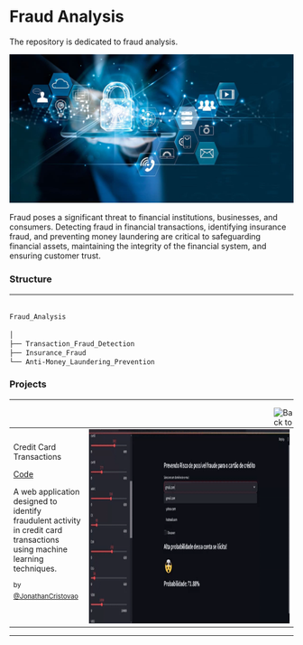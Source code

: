 # Fraud Analysis
The repository is dedicated to fraud analysis.

<p align="center">
  <img src="fraud_image.jpg" >
</p>


Fraud poses a significant threat to financial institutions, businesses, and consumers. Detecting fraud in financial transactions, identifying insurance fraud, and preventing money laundering are critical to safeguarding financial assets, maintaining the integrity of the financial system, and ensuring customer trust.

### Structure
------------
```

Fraud_Analysis

│
├── Transaction_Fraud_Detection
├── Insurance_Fraud
└── Anti-Money_Laundering_Prevention

```

### Projects 

------------


<a href="#"><img align="right" width="35" height="35" src="https://git.io/JtehR" alt="Back to top"></a>


<table>
  <tr>
    <td width="20%">
        Credit Card Transactions</a></h3><p><a href="https://github.com/JonathanCristovao/financial-analytics/tree/main/Fraud_analysis/transaction_fraud_detection">Code</a></p><p>A web application designed to identify fraudulent activity in credit card transactions using machine learning techniques.</p><p><sup>by <a href="https://github.com/JonathanCristovao">@JonathanCristovao</a></sup></p>
    </td>
    <td width="70%">
        <a href="https://github.com/JonathanCristovao/financial-analytics/tree/main/Fraud_analysis/transaction_fraud_detection"><img #width="656" height="344" src="transaction_fraud_detection\demo_app_fraud_transaction.gif"></a>
    </td>
  </tr>
</table>


------------

